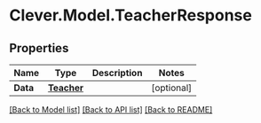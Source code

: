 # Clever.Model.TeacherResponse
## Properties

Name | Type | Description | Notes
------------ | ------------- | ------------- | -------------
**Data** | [**Teacher**](Teacher.md) |  | [optional] 

[[Back to Model list]](../README.md#documentation-for-models) [[Back to API list]](../README.md#documentation-for-api-endpoints) [[Back to README]](../README.md)

